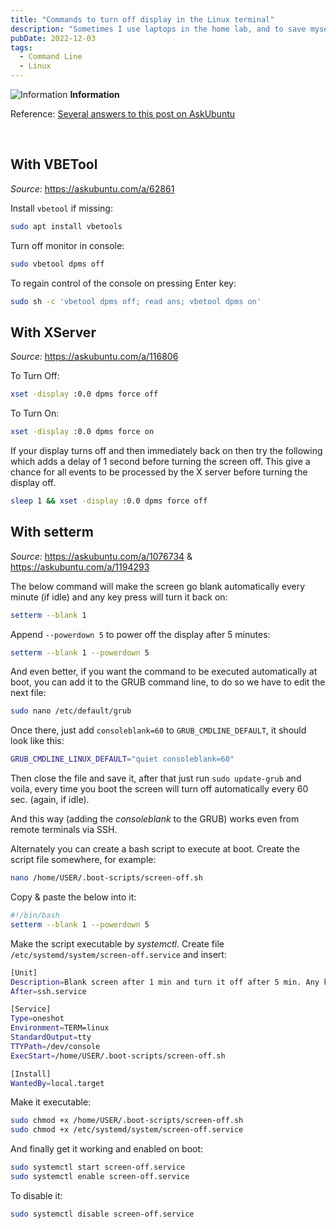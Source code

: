```yaml
---
title: "Commands to turn off display in the Linux terminal"
description: "Sometimes I use laptops in the home lab, and to save myself on a few watts of power usage I use these terminal commands to turn off the display, then just SSH into it from my PC."
pubDate: 2022-12-03
tags:
  - Command Line
  - Linux
---
```


  <div>
    <div class="info">
      <span>
        <img src="/assets/info.svg" class="info-icon" loading="eager" decoding="async" alt="Information" />
        <b>Information</b>
      </span>
      <p>
        Reference: <a href="https://askubuntu.com/questions/62858/turn-off-monitor-using-command-line" target="_blank">Several answers to this post on AskUbuntu</a>
      </p>
    </div>
  </div>
<br>

## With VBETool

_Source:_ https://askubuntu.com/a/62861

Install `vbetool` if missing:

```bash
sudo apt install vbetools
```

Turn off monitor in console:

```bash
sudo vbetool dpms off
```

To regain control of the console on pressing Enter key:

```bash
sudo sh -c 'vbetool dpms off; read ans; vbetool dpms on'
```

## With XServer

_Source:_ https://askubuntu.com/a/116806

To Turn Off:

```bash
xset -display :0.0 dpms force off
```

To Turn On:

```bash
xset -display :0.0 dpms force on
```

If your display turns off and then immediately back on then try the following which adds a delay of 1 second before turning the screen off. This give a chance for all events to be processed by the X server before turning the display off.

```bash
sleep 1 && xset -display :0.0 dpms force off
```

## With setterm

_Source:_ https://askubuntu.com/a/1076734 & https://askubuntu.com/a/1194293

The below command will make the screen go blank automatically every minute (if idle) and any key press will turn it back on:

```bash
setterm --blank 1
```

Append `--powerdown 5` to power off the display after 5 minutes:

```bash
setterm --blank 1 --powerdown 5
```

And even better, if you want the command to be executed automatically at boot, you can add it to the GRUB command line, to do so we have to edit the next file:

```bash
sudo nano /etc/default/grub
```

Once there, just add `consoleblank=60` to `GRUB_CMDLINE_DEFAULT`, it should look like this:

```bash
GRUB_CMDLINE_LINUX_DEFAULT="quiet consoleblank=60"
```

Then close the file and save it, after that just run `sudo update-grub` and voila, every time you boot the screen will turn off automatically every 60 sec. (again, if idle).

And this way (adding the _consoleblank_ to the GRUB) works even from remote terminals via SSH.

Alternately you can create a bash script to execute at boot. Create the script file somewhere, for example:

```bash
nano /home/USER/.boot-scripts/screen-off.sh
```

Copy & paste the below into it:

```bash
#!/bin/bash
setterm --blank 1 --powerdown 5
```

Make the script executable by _systemctl_. Create file `/etc/systemd/system/screen-off.service` and insert:

```bash
[Unit]
Description=Blank screen after 1 min and turn it off after 5 min. Any keypress will turn it back on.
After=ssh.service

[Service]
Type=oneshot
Environment=TERM=linux
StandardOutput=tty
TTYPath=/dev/console
ExecStart=/home/USER/.boot-scripts/screen-off.sh

[Install]
WantedBy=local.target
```

Make it executable:

```bash
sudo chmod +x /home/USER/.boot-scripts/screen-off.sh
sudo chmod +x /etc/systemd/system/screen-off.service
```

And finally get it working and enabled on boot:

```bash
sudo systemctl start screen-off.service
sudo systemctl enable screen-off.service
```

To disable it:

```bash
sudo systemctl disable screen-off.service
```
